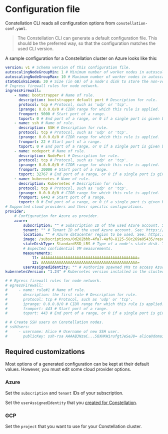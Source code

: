 # Configuration file

Constellation CLI reads all configuration options from `constellation-conf.yaml`.

> The Constellation CLI can generate a default configuration file. This should be the preferred way, so that the configuration matches the used CLI version.

A sample configuration for a Constellation cluster on Azure looks like this:

```yaml
version: v1 # Schema version of this configuration file.
autoscalingNodeGroupMin: 1 # Minimum number of worker nodes in autoscaling group.
autoscalingNodeGroupMax: 10 # Maximum number of worker nodes in autoscaling group.
stateDiskSizeGB: 30 # Size (in GB) of a node's disk to store the non-volatile state.
# Ingress firewall rules for node network.
ingressFirewall:
    - name: bootstrapper # Name of rule.
      description: bootstrapper default port # Description for rule.
      protocol: tcp # Protocol, such as 'udp' or 'tcp'.
      iprange: 0.0.0.0/0 # CIDR range for which this rule is applied.
      fromport: 9000 # Start port of a range.
      toport: 0 # End port of a range, or 0 if a single port is given by fromport.
    - name: ssh # Name of rule.
      description: SSH # Description for rule.
      protocol: tcp # Protocol, such as 'udp' or 'tcp'.
      iprange: 0.0.0.0/0 # CIDR range for which this rule is applied.
      fromport: 22 # Start port of a range.
      toport: 0 # End port of a range, or 0 if a single port is given by fromport.
    - name: nodeport # Name of rule.
      description: NodePort # Description for rule.
      protocol: tcp # Protocol, such as 'udp' or 'tcp'.
      iprange: 0.0.0.0/0 # CIDR range for which this rule is applied.
      fromport: 30000 # Start port of a range.
      toport: 32767 # End port of a range, or 0 if a single port is given by fromport.
    - name: kubernetes # Name of rule.
      description: Kubernetes # Description for rule.
      protocol: tcp # Protocol, such as 'udp' or 'tcp'.
      iprange: 0.0.0.0/0 # CIDR range for which this rule is applied.
      fromport: 6443 # Start port of a range.
      toport: 0 # End port of a range, or 0 if a single port is given by fromport.
# Supported cloud providers and their specific configurations.
provider:
    # Configuration for Azure as provider.
    azure:
        subscription: "" # Subscription ID of the used Azure account. See: https://docs.microsoft.com/en-us/azure/azure-portal/get-subscription-tenant-id#find-your-azure-subscription
        tenant: "" # Tenant ID of the used Azure account. See: https://docs.microsoft.com/en-us/azure/azure-portal/get-subscription-tenant-id#find-your-azure-ad-tenant
        location: "" # Azure datacenter region to be used. See: https://docs.microsoft.com/en-us/azure/availability-zones/az-overview#azure-regions-with-availability-zones
        image: /subscriptions/0d202bbb-4fa7-4af8-8125-58c269a05435/resourceGroups/CONSTELLATION-IMAGES/providers/Microsoft.Compute/galleries/Constellation/images/constellation-coreos/versions/0.0.1659453699 # Machine image used to create Constellation nodes.
        stateDiskType: StandardSSD_LRS # Type of a node's state disk. The type influences boot time and I/O performance. See: https://docs.microsoft.com/en-us/azure/virtual-machines/disks-types#disk-type-comparison
        # Expected confidential VM measurements.
        measurements:
            11: AAAAAAAAAAAAAAAAAAAAAAAAAAAAAAAAAAAAAAAAAAA=
            12: AAAAAAAAAAAAAAAAAAAAAAAAAAAAAAAAAAAAAAAAAAA=
        userAssignedIdentity: "" # Authorize spawned VMs to access Azure API. See: https://docs.edgeless.systems/constellation/getting-started/install#authorization
kubernetesVersion: "1.24" # Kubernetes version installed in the cluster.

# # Egress firewall rules for node network.
# egressFirewall:
#     - name: rule#1 # Name of rule.
#       description: the first rule # Description for rule.
#       protocol: tcp # Protocol, such as 'udp' or 'tcp'.
#       iprange: 0.0.0.0/0 # CIDR range for which this rule is applied.
#       fromport: 443 # Start port of a range.
#       toport: 443 # End port of a range, or 0 if a single port is given by fromport.

# # Create SSH users on Constellation nodes.
# sshUsers:
#     - username: Alice # Username of new SSH user.
#       publicKey: ssh-rsa AAAAB3NzaC...5QXHKW1rufgtJeSeJ8= alice@domain.com # Public key of new SSH user.
```

## Required customizations

Most options of a generated configuration can be kept at their default values. However, you must edit some cloud provider options.

### Azure

Set the `subscription` and `tenant` IDs of your subscription.

Set the `userAssignedIdentity` that you [created for Constellation](../getting-started/install.md#azure).

### GCP

Set the `project` that you want to use for your Constellation cluster.
